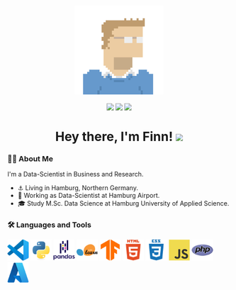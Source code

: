 <div id="header" align="center">
  <img width="200" src="https://raw.githubusercontent.com/bitnulleins/bitnulleins/refs/heads/main/avatar.svg" />
</div>
<br />
<div align="center">
  <a href="https://www.linkedin.com/in/finn-dohrn/" target="_blank"><img src="https://img.shields.io/badge/LinkedIn-6699cc?logo=linkedin&logoColor=white" /></a>
  <a href="#"><img src="https://komarev.com/ghpvc/?username=bitnulleins&color=6699cc" /></a>
  <a href="#"><img src="https://img.shields.io/github/stars/bitnulleins" /></a>
</div>

<h1 align="center">
Hey there, I'm Finn! <img src="https://media.giphy.com/media/hvRJCLFzcasrR4ia7z/giphy.gif" width="30px"/>
</h1>

### :man_technologist: About Me

I'm a Data-Scientist in Business and Research.

* ⚓️ Living in Hamburg, Northern Germany.
* 🛫 Working as Data-Scientist at Hamburg Airport.
* 🎓 Study M.Sc. Data Science at Hamburg University of Applied Science.

### :hammer_and_wrench: Languages and Tools

<img title="VSCode" src="https://github.com/devicons/devicon/blob/master/icons/vscode/vscode-original.svg" width="48" /> <img src="https://github.com/devicons/devicon/blob/master/icons/python/python-original.svg" width="48" title="Python" /> <img src="https://github.com/devicons/devicon/blob/master/icons/pandas/pandas-original-wordmark.svg" title="Pandas" width="48" /> <img src="https://github.com/devicons/devicon/blob/master/icons/scikitlearn/scikitlearn-original.svg" width="48" title="Scikit-learn" /> <img title="Tensorflow" src="https://github.com/devicons/devicon/blob/master/icons/tensorflow/tensorflow-original.svg" width="48" /> <img src="https://github.com/devicons/devicon/blob/master/icons/html5/html5-plain-wordmark.svg" title="HTML5" width="48" /> <img src="https://github.com/devicons/devicon/blob/master/icons/css3/css3-plain-wordmark.svg" width="48" title="CSS3" /> <img src="https://github.com/devicons/devicon/blob/master/icons/javascript/javascript-original.svg" title="Java-Script" width="48"> <img src="https://github.com/devicons/devicon/blob/master/icons/php/php-original.svg" title="PHP" width="48" /> <img title="Microsoft Azure Cloud" src="https://github.com/devicons/devicon/blob/master/icons/azure/azure-original.svg" width="48" />
